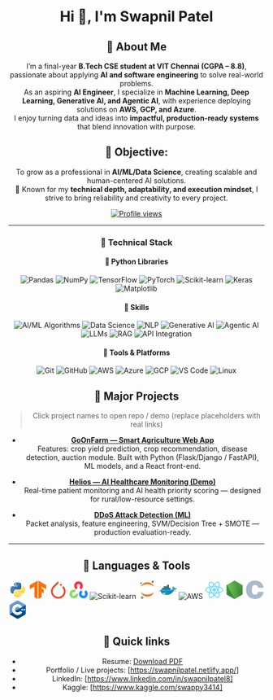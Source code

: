 
<div align="center">

# Hi 👋, I'm Swapnil Patel
## 🧠 About Me

I’m a final-year **B.Tech CSE student at VIT Chennai (CGPA – 8.8)**, passionate about applying **AI and software engineering** to solve real-world problems.  
As an aspiring **AI Engineer**, I specialize in **Machine Learning, Deep Learning, Generative AI, and Agentic AI**, with experience deploying solutions on **AWS, GCP, and Azure**.  
I enjoy turning data and ideas into **impactful, production-ready systems** that blend innovation with purpose.  

## 🎯 **Objective:** 
To grow as a professional in **AI/ML/Data Science**, creating scalable and human-centered AI solutions.  
💬 Known for my **technical depth, adaptability, and execution mindset**, I strive to bring reliability and creativity to every project.


[![Profile views](https://komarev.com/ghpvc/?username=DataDreamer88&color=blue)](https://github.com/DataDreamer88)

</div>

---

<div align="center">

<div align="center">

### 🧠 Technical Stack

#### 🐍 Python Libraries
![Pandas](https://img.shields.io/badge/Pandas-%23150458.svg?style=for-the-badge&logo=pandas&logoColor=white)
![NumPy](https://img.shields.io/badge/NumPy-%23013243.svg?style=for-the-badge&logo=numpy&logoColor=white)
![TensorFlow](https://img.shields.io/badge/TensorFlow-%23FF6F00.svg?style=for-the-badge&logo=tensorflow&logoColor=white)
![PyTorch](https://img.shields.io/badge/PyTorch-%23EE4C2C.svg?style=for-the-badge&logo=pytorch&logoColor=white)
![Scikit-learn](https://img.shields.io/badge/Scikit--learn-%23F7931E.svg?style=for-the-badge&logo=scikitlearn&logoColor=white)
![Keras](https://img.shields.io/badge/Keras-%23D00000.svg?style=for-the-badge&logo=keras&logoColor=white)
![Matplotlib](https://img.shields.io/badge/Matplotlib-%230C55A5.svg?style=for-the-badge&logo=plotly&logoColor=white)

#### 🤖 Skills
![AI/ML Algorithms](https://img.shields.io/badge/AI%2FML%20Algorithms-blue?style=for-the-badge)
![Data Science](https://img.shields.io/badge/Data%20Science-FF6F00?style=for-the-badge)
![NLP](https://img.shields.io/badge/Natural%20Language%20Processing-9C27B0?style=for-the-badge)
![Generative AI](https://img.shields.io/badge/Generative%20AI-yellow?style=for-the-badge)
![Agentic AI](https://img.shields.io/badge/Agentic%20AI-purple?style=for-the-badge)
![LLMs](https://img.shields.io/badge/Large%20Language%20Models-black?style=for-the-badge)
![RAG](https://img.shields.io/badge/RAG%20%28Retrieval%20Augmented%20Generation%29-green?style=for-the-badge)
![API Integration](https://img.shields.io/badge/API%20Integration-orange?style=for-the-badge)

#### 🧩 Tools & Platforms
![Git](https://img.shields.io/badge/Git-%23F05033.svg?style=for-the-badge&logo=git&logoColor=white)
![GitHub](https://img.shields.io/badge/GitHub-%23181717.svg?style=for-the-badge&logo=github&logoColor=white)
![AWS](https://img.shields.io/badge/AWS-%23FF9900.svg?style=for-the-badge&logo=amazonaws&logoColor=white)
![Azure](https://img.shields.io/badge/Azure-%230078D4.svg?style=for-the-badge&logo=microsoftazure&logoColor=white)
![GCP](https://img.shields.io/badge/Google%20Cloud-%234285F4.svg?style=for-the-badge&logo=googlecloud&logoColor=white)
![VS Code](https://img.shields.io/badge/VS%20Code-%23007ACC.svg?style=for-the-badge&logo=visualstudiocode&logoColor=white)
![Linux](https://img.shields.io/badge/Linux-%23FCC624.svg?style=for-the-badge&logo=linux&logoColor=black)

</div>


## 🚀 Major Projects
> Click project names to open repo / demo (replace placeholders with real links)

- **[GoOnFarm — Smart Agriculture Web App](https://smart-india-hackathon-agri-grow.vercel.app/)**  
  Features: crop yield prediction, crop recommendation, disease detection, auction module. Built with Python (Flask/Django / FastAPI), ML models, and a React front-end.  

- **[Helios — AI Healthcare Monitoring (Demo)](https://predictmyhealth.netlify.app/)**  
  Real-time patient monitoring and AI health priority scoring — designed for rural/low-resource settings.  

- **[DDoS Attack Detection (ML)](https://github.com/DataDreamer88/Python---Wireshark-Packet-analysis)**  
  Packet analysis, feature engineering, SVM/Decision Tree + SMOTE — production evaluation-ready.  

---

## 🔧 Languages & Tools
<p align="left">
  <img alt="Python" src="https://raw.githubusercontent.com/devicons/devicon/master/icons/python/python-original.svg" width="36" />
  <img alt="TensorFlow" src="https://raw.githubusercontent.com/devicons/devicon/master/icons/tensorflow/tensorflow-original.svg" width="36" />
  <img alt="PyTorch" src="https://raw.githubusercontent.com/devicons/devicon/master/icons/pytorch/pytorch-original.svg" width="36" />
  <img alt="OpenCV" src="https://raw.githubusercontent.com/devicons/devicon/master/icons/opencv/opencv-original.svg" width="36" />
  <img alt="Scikit-learn" src="https://upload.wikimedia.org/wikipedia/commons/0/05/Scikit_learn_logo_small.svg" width="36" />
  <img alt="Jupyter" src="https://raw.githubusercontent.com/devicons/devicon/master/icons/jupyter/jupyter-original.svg" width="36" />
  <img alt="Docker" src="https://raw.githubusercontent.com/devicons/devicon/master/icons/docker/docker-original.svg" width="36" />
  <img alt="AWS" src="https://cdn.jsdelivr.net/gh/devicons/devicon/icons/amazonwebservices/amazonwebservices-original-wordmark.svg" width="48" />
  <img alt="React" src="https://raw.githubusercontent.com/devicons/devicon/master/icons/react/react-original.svg" width="36" />
  <img alt="Nodejs" src="https://raw.githubusercontent.com/devicons/devicon/master/icons/nodejs/nodejs-original.svg" width="36" />
  <img alt="C" src="https://raw.githubusercontent.com/devicons/devicon/master/icons/c/c-original.svg" width="36" />
  <img alt="C++" src="https://raw.githubusercontent.com/devicons/devicon/master/icons/cplusplus/cplusplus-original.svg" width="36" />
</p>



## 🔗 Quick links
- Resume: [Download PDF](https://drive.google.com/file/d/1tmctvwXPB7HJzbSCUkehp0FpV_g2P5Rg/view?usp=sharing)  
- Portfolio / Live projects: [https://swapnilpatel.netlify.app/]  
- LinkedIn: [https://www.linkedin.com/in/swapnilpatel8]  
- Kaggle: [https://www.kaggle.com/swappy3414]




